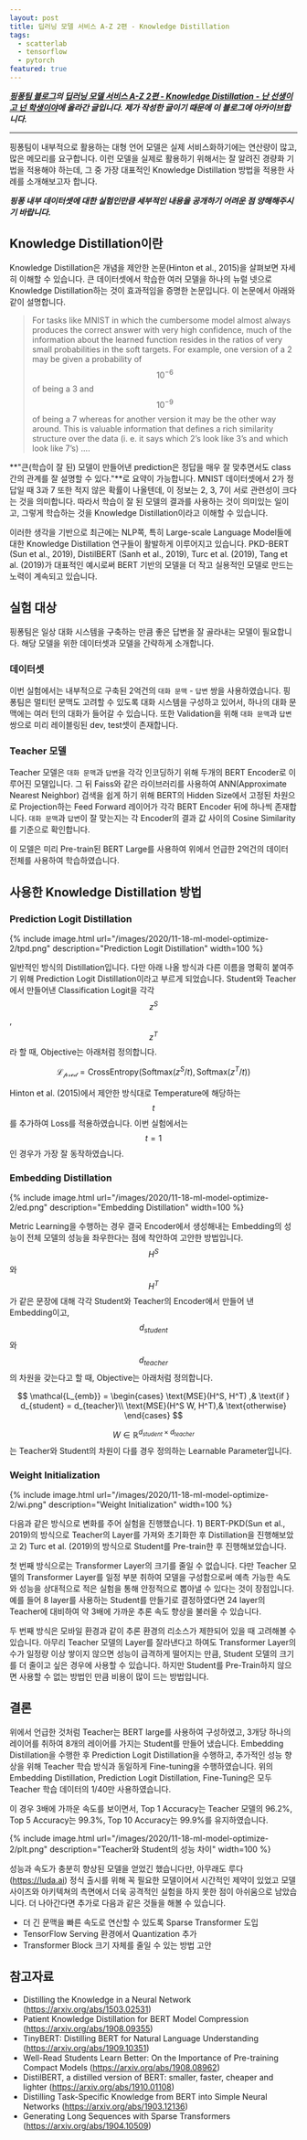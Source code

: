 ```yaml
---
layout: post
title: 딥러닝 모델 서비스 A-Z 2편 - Knowledge Distillation
tags:
  - scatterlab
  - tensorflow
  - pytorch
featured: true
---
```


***[핑퐁팀 블로그](https://blog.pingpong.us/)의 [딥러닝 모델 서비스 A-Z 2편 - Knowledge Distillation - 난 선생이고 넌 학생이야](https://blog.pingpong.us/ml-model-optimize-2/)에 올라간 글입니다. 제가 작성한 글이기 때문에 이 블로그에 아카이브합니다.***

---

핑퐁팀이 내부적으로 활용하는 대형 언어 모델은 실제 서비스화하기에는 연산량이 많고, 많은 메모리를 요구합니다. 이런 모델을 실제로 활용하기 위해서는 잘 알려진 경량화 기법을 적용해야 하는데, 그 중 가장 대표적인 Knowledge Distillation 방법을 적용한 사례를 소개해보고자 합니다.

***핑퐁 내부 데이터셋에 대한 실험인만큼 세부적인 내용을 공개하기 어려운 점 양해해주시기 바랍니다.***

## Knowledge Distillation이란

Knowledge Distillation은 개념을 제안한 논문(Hinton et al., 2015)을 살펴보면 자세히 이해할 수 있습니다. 큰 데이터셋에서 학습한 여러 모델을 하나의 뉴럴 넷으로 Knowledge Distillation하는 것이 효과적임을 증명한 논문입니다. 이 논문에서 아래와 같이 설명합니다.

> For tasks like MNIST in which the cumbersome model almost always produces the correct answer with very high confidence, much of the information about the learned function resides in the ratios of very small probabilities in the soft targets. For example, one version of a 2 may be given a probability of $$10^{-6}$$ of being a 3 and $$10^{−9}$$ of being a 7 whereas for another version it may be the other way around.  This is valuable information that defines a rich similarity structure over the data (i. e. it says which 2’s look like 3’s and which look like 7’s) ....

**"큰(학습이 잘 된) 모델이 만들어낸 prediction은 정답을 매우 잘 맞추면서도 class간의 관계를 잘 설명할 수 있다."**로 요약이 가능합니다. MNIST 데이터셋에서 2가 정답일 때 3과 7 또한 적지 않은 확률이 나올텐데, 이 정보는 2, 3, 7이 서로 관련성이 크다는 것을 의미합니다. 따라서 학습이 잘 된 모델의 결과를 사용하는 것이 의미있는 일이고, 그렇게 학습하는 것을 Knowledge Distillation이라고 이해할 수 있습니다.

이러한 생각을 기반으로 최근에는 NLP쪽, 특히 Large-scale Language Model들에 대한 Knowledge Distillation 연구들이 활발하게 이루어지고 있습니다. PKD-BERT (Sun et al., 2019), DistilBERT (Sanh et al., 2019), Turc et al. (2019), Tang et al. (2019)가 대표적인 예시로써 BERT 기반의 모델을 더 작고 실용적인 모델로 만드는 노력이 계속되고 있습니다.

## 실험 대상

핑퐁팀은 일상 대화 시스템을 구축하는 만큼 좋은 답변을 잘 골라내는 모델이 필요합니다. 해당 모델을 위한 데이터셋과 모델을 간략하게 소개합니다.

### 데이터셋

이번 실험에서는 내부적으로 구축된 2억건의 `대화 문맥` - `답변` 쌍을 사용하였습니다. 핑퐁팀은 멀티턴 문맥도 고려할 수 있도록 대화 시스템을 구성하고 있어서, 하나의 대화 문맥에는 여러 턴의 대화가 들어갈 수 있습니다. 또한 Validation을 위해 `대화 문맥`과 `답변` 쌍으로 미리 레이블링된 dev, test셋이 존재합니다.

### Teacher 모델

Teacher 모델은 `대화 문맥`과 `답변`을 각각 인코딩하기 위해 두개의 BERT Encoder로 이루어진 모델입니다. 그 뒤 Faiss와 같은 라이브러리를 사용하여 ANN(Approximate Nearest Neighbor) 검색을 쉽게 하기 위해 BERT의 Hidden Size에서 고정된 차원으로 Projection하는 Feed Forward 레이어가 각각 BERT Encoder 뒤에 하나씩 존재합니다. `대화 문맥`과 `답변`이 잘 맞는지는 각 Encoder의 결과 값 사이의 Cosine Similarity를 기준으로 확인합니다.

이 모델은 미리 Pre-train된 BERT Large를 사용하여 위에서 언급한 2억건의 데이터 전체를 사용하여 학습하였습니다.

## 사용한 Knowledge Distillation 방법

### Prediction Logit Distillation

{% include image.html url="/images/2020/11-18-ml-model-optimize-2/tpd.png" description="Prediction Logit Distillation" width=100 %}

일반적인 방식의 Distillation입니다. 다만 아래 나올 방식과 다른 이름을 명확히 붙여주기 위해 Prediction Logit Distillation이라고 부르게 되었습니다. Student와 Teacher에서 만들어낸 Classification Logit을 각각 $$z^S$$, $$z^T$$라 할 때, Objective는 아래처럼 정의합니다.

$$\mathcal{L_{pred}} = \text{CrossEntropy}(\text{Softmax}(z^S / t), \text{Softmax}(z^T / t))$$

Hinton et al. (2015)에서 제안한 방식대로 Temperature에 해당하는 $$t$$를 추가하여 Loss를 적용하였습니다. 이번 실험에서는 $$t = 1$$인 경우가 가장 잘 동작하였습니다.

### Embedding Distillation

{% include image.html url="/images/2020/11-18-ml-model-optimize-2/ed.png" description="Embedding Distillation" width=100 %}

Metric Learning을 수행하는 경우 결국 Encoder에서 생성해내는 Embedding의 성능이 전체 모델의 성능을 좌우한다는 점에 착안하여 고안한 방법입니다. $$H^S$$와 $$H^T$$가 같은 문장에 대해 각각 Student와 Teacher의 Encoder에서 만들어 낸 Embedding이고, $$d_{student}$$와 $$d_{teacher}$$의 차원을 갖는다고 할 때, Objective는 아래처럼 정의합니다.

$$
\mathcal{L_{emb}} = \begin{cases}
    \text{MSE}(H^S, H^T)  ,& \text{if } d_{student} = d_{teacher}\\
    \text{MSE}(H^S W, H^T),& \text{otherwise}
\end{cases}
$$

$$W \in \mathbb{R}^{d_{student}\times d_{teacher}}$$는 Teacher와 Student의 차원이 다를 경우 정의하는 Learnable Parameter입니다.

### Weight Initialization

{% include image.html url="/images/2020/11-18-ml-model-optimize-2/wi.png" description="Weight Initialization" width=100 %}

다음과 같은 방식으로 변화를 주어 실험을 진행했습니다. 1) BERT-PKD(Sun et al., 2019)의 방식으로 Teacher의 Layer를 가져와 초기화한 후 Distillation을 진행해보았고 2) Turc et al. (2019)의 방식으로 Student를 Pre-train한 후 진행해보았습니다.

첫 번째 방식으로는 Transformer Layer의 크기를 줄일 수 없습니다. 다만 Teacher 모델의 Transformer Layer를 일정 부분 취하여 모델을 구성함으로써 예측 가능한 속도와 성능을 상대적으로 적은 실험을 통해 안정적으로 뽑아낼 수 있다는 것이 장점입니다. 예를 들어 8 layer를 사용하는 Student를 만들기로 결정하였다면 24 layer의 Teacher에 대비하여 약 3배에 가까운 추론 속도 향상을 불러올 수 있습니다.

두 번째 방식은 모바일 환경과 같이 추론 환경의 리소스가 제한되어 있을 때 고려해볼 수 있습니다. 아무리 Teacher 모델의 Layer를 잘라낸다고 하여도 Transformer Layer의 수가 일정량 이상 쌓이지 않으면 성능이 급격하게 떨어지는 만큼, Student 모델의 크기를 더 줄이고 싶은 경우에 사용할 수 있습니다. 하지만 Student를 Pre-Train하지 않으면 사용할 수 없는 방법인 만큼 비용이 많이 드는 방법입니다.

## 결론

위에서 언급한 것처럼 Teacher는 BERT large를 사용하여 구성하였고, 3개당 하나의 레이어를 취하여 8개의 레이어를 가지는 Student를 만들어 냈습니다. Embedding Distillation을 수행한 후 Prediction Logit Distillation을 수행하고, 추가적인 성능 향상을 위해 Teacher 학습 방식과 동일하게 Fine-tuning을 수행하였습니다. 위의 Embedding Distillation, Prediction Logit Distillation, Fine-Tuning은 모두 Teacher 학습 데이터의 1/40만 사용하였습니다.

이 경우 3배에 가까운 속도를 보이면서, Top 1 Accuracy는 Teacher 모델의 96.2%, Top 5 Accuracy는 99.3%, Top 10 Accuracy는 99.9%를 유지하였습니다.

{% include image.html url="/images/2020/11-18-ml-model-optimize-2/plt.png" description="Teacher와 Student의 성능 차이" width=100 %}

성능과 속도가 충분히 향상된 모델을 얻었긴 했습니다만, 아무래도 루다(<https://luda.ai>) 정식 출시를 위해 꼭 필요한 모델이어서 시간적인 제약이 있었고 모델 사이즈와 아키텍쳐의 측면에서 더욱 공격적인 실험을 하지 못한 점이 아쉬움으로 남았습니다. 더 나아간다면 추가로 다음과 같은 것들을 해볼 수 있습니다.

* 더 긴 문맥을 빠른 속도로 연산할 수 있도록 Sparse Transformer 도입
* TensorFlow Serving 환경에서 Quantization 추가
* Transformer Block 크기 자체를 줄일 수 있는 방법 고안

## 참고자료

* Distilling the Knowledge in a Neural Network (<https://arxiv.org/abs/1503.02531>)
* Patient Knowledge Distillation for BERT Model Compression (<https://arxiv.org/abs/1908.09355>)
* TinyBERT: Distilling BERT for Natural Language Understanding (<https://arxiv.org/abs/1909.10351>)
* Well-Read Students Learn Better: On the Importance of Pre-training Compact Models (<https://arxiv.org/abs/1908.08962>)
* DistilBERT, a distilled version of BERT: smaller, faster, cheaper and lighter (<https://arxiv.org/abs/1910.01108>)
* Distilling Task-Specific Knowledge from BERT into Simple Neural Networks (<https://arxiv.org/abs/1903.12136>)
* Generating Long Sequences with Sparse Transformers (<https://arxiv.org/abs/1904.10509>)
